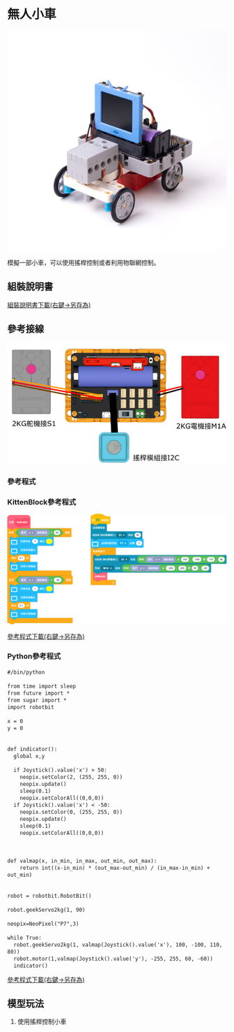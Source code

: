 # 無人小車

![](../images/car.jpg)

模擬一部小車，可以使用搖桿控制或者利用物聯網控制。

## 組裝說明書

[組裝說明書下載(右鍵->另存為)](https://github.com/kittenbothk/kittenbothk/raw/master/Kits/future_inventor/instructions/pdf/rc_kart.pdf)

## 參考接線

![](../images/rc_kart_wire.png)

### 參考程式

### KittenBlock參考程式

![](../images/rc_kart_code.png)

[參考程式下載(右鍵->另存為)](https://github.com/kittenbothk/kittenbothk/raw/master/Kits/future_inventor/instructions/sb3/rc%20kart.sb3)

### Python參考程式

    #/bin/python
    
    from time import sleep
    from future import *
    from sugar import *
    import robotbit

    x = 0
    y = 0
    
    
    def indicator():
      global x,y
    
      if Joystick().value('x') > 50:
        neopix.setColor(2, (255, 255, 0))
        neopix.update()
        sleep(0.1)
        neopix.setColorAll((0,0,0))
      if Joystick().value('x') < -50:
        neopix.setColor(0, (255, 255, 0))
        neopix.update()
        sleep(0.1)
        neopix.setColorAll((0,0,0))
    
    
    
    def valmap(x, in_min, in_max, out_min, out_max):
        return int((x-in_min) * (out_max-out_min) / (in_max-in_min) + out_min)
    
    
    robot = robotbit.RobotBit()
    
    robot.geekServo2kg(1, 90)
    
    neopix=NeoPixel("P7",3)
    
    while True:
      robot.geekServo2kg(1, valmap(Joystick().value('x'), 100, -100, 110, 80))
      robot.motor(1,valmap(Joystick().value('y'), -255, 255, 60, -60))
      indicator()

[參考程式下載(右鍵->另存為)](https://github.com/kittenbothk/kittenbothk/raw/master/Kits/future_inventor/instructions/py/kart.py)

## 模型玩法

1. 使用搖桿控制小車
